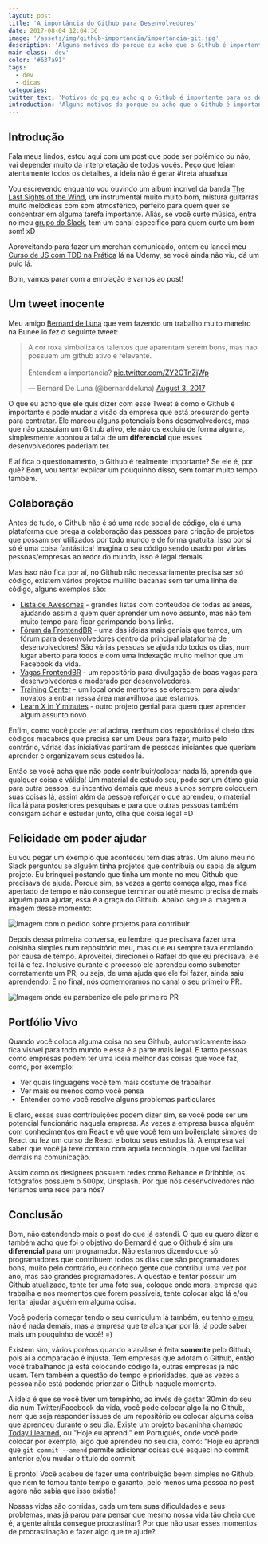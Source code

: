 ```yaml
---
layout: post
title: 'A importância do Github para Desenvolvedores'
date: 2017-08-04 12:04:36
image: '/assets/img/github-importancia/importancia-git.jpg'
description: 'Alguns motivos do porque eu acho que o Github é importante para os desenvolvedores.'
main-class: 'dev'
color: '#637a91'
tags:
  - dev
  - dicas
categories:
twitter_text: 'Motivos do pq eu acho q o Github é importante para os devs.'
introduction: 'Alguns motivos do porque eu acho que o Github é importante para os desenvolvedores.'
---
```


## Introdução

Fala meus lindos, estou aqui com um post que pode ser polêmico ou não, vai depender muito da interpretação de todos vocês. Peço que leiam atentamente todos os detalhes, a ideia não é gerar #treta ahuahua

Vou escrevendo enquanto vou ouvindo um album incrível da banda [The Last Sights of the Wind](https://open.spotify.com/album/6tIzZJUF8WPl2YiHWxk4TU), um instrumental muito muito bom, mistura guitarras muito melódicas com som atmosférico, perfeito para quem quer se concentrar em alguma tarefa importante. Aliás, se você curte música, entra no meu [grupo do Slack](https://bit.ly/slack-will), tem um canal específico para quem curte um bom som! xD

Aproveitando para fazer <s>um merchan</s> comunicado, ontem eu lancei meu [Curso de JS com TDD na Prática](https://www.udemy.com/js-com-tdd-na-pratica/?couponCode=PROMOSET21) lá na Udemy, se você ainda não viu, dá um pulo lá.

Bom, vamos parar com a enrolação e vamos ao post!

## Um tweet inocente

Meu amigo [Bernard de Luna](https://twitter.com/bernarddeluna) que vem fazendo um trabalho muito maneiro na Bunee.io fez o seguinte tweet:

<blockquote class="twitter-tweet" data-lang="en"><p lang="pt" dir="ltr">A cor roxa simboliza os talentos que aparentam serem bons, mas nao possuem um github ativo e relevante.<br><br>Entendem a importancia? <a href="https://t.co/ZY2OTnZjWp">pic.twitter.com/ZY2OTnZjWp</a></p>&mdash; Bernard De Luna (@bernarddeluna) <a href="https://twitter.com/bernarddeluna/status/893178227002355713">August 3, 2017</a></blockquote>

O que eu acho que ele quis dizer com esse Tweet é como o Github é importante e pode mudar a visão da empresa que está procurando gente para contratar. Ele marcou alguns potenciais bons desenvolvedores, mas que não possuiam um Github ativo, ele não os excluiu de forma alguma, simplesmente apontou a falta de um **diferencial** que esses desenvolvedores poderiam ter.

E aí fica o questionamento, o Github é realmente importante? Se ele é, por quê? Bom, vou tentar explicar um pouquinho disso, sem tomar muito tempo também.

## Colaboração

Antes de tudo, o Github não é só uma rede social de código, ela é uma plataforma que prega a colaboração das pessoas para criação de projetos que possam ser utilizados por todo mundo e de forma gratuita. Isso por si só é uma coisa fantástica! Imagina o seu código sendo usado por várias pessoas/empresas ao redor do mundo, isso é legal demais.

Mas isso não fica por aí, no Github não necessariamente precisa ser só código, existem vários projetos muiiiito bacanas sem ter uma linha de código, alguns exemplos são:

- [Lista de Awesomes](https://github.com/sindresorhus/awesome) - grandes listas com conteúdos de todas as áreas, ajudando assim a quem quer aprender um novo assunto, mas não tem muito tempo para ficar garimpando bons links.
- [Fórum da FrontendBR](https://github.com/frontendbr/forum) - uma das ideias mais geniais que temos, um fórum para desenvolvedores dentro da principal plataforma de desenvolvedores! São várias pessoas se ajudando todos os dias, num lugar aberto para todos e com uma indexação muito melhor que um Facebook da vida.
- [Vagas FrontendBR](https://github.com/frontendbr/vagas) - um repositório para divulgação de boas vagas para desenvolvedores e moderado por desenvolvedores.
- [Training Center](https://github.com/training-center) - um local onde mentores se oferecem para ajudar novatos a entrar nessa área maravilhosa que estamos.
- [Learn X in Y minutes](https://github.com/adambard/learnxinyminutes-docs) - outro projeto genial para quem quer aprender algum assunto novo.

Enfim, como você pode ver aí acima, nenhum dos repositórios é cheio dos códigos macabros que precisa ser um Deus para fazer, muito pelo contrário, várias das iniciativas partiram de pessoas iniciantes que queriam aprender e organizavam seus estudos lá.

Então se você acha que não pode contribuir/colocar nada lá, aprenda que qualquer coisa é válida! Um material de estudo seu, pode ser um ótimo guia para outra pessoa, eu incentivo demais que meus alunos sempre coloquem suas coisas lá, assim além da pessoa reforçar o que aprendeu, o material fica lá para posteriores pesquisas e para que outras pessoas também consigam achar e estudar junto, olha que coisa legal =D

## Felicidade em poder ajudar

Eu vou pegar um exemplo que aconteceu tem dias atrás. Um aluno meu no Slack perguntou se alguém tinha projetos que contribuia ou sabia de algum projeto. Eu brinquei postando que tinha um monte no meu Github que precisava de ajuda. Porque sim, as vezes a gente começa algo, mas fica apertado de tempo e não consegue terminar ou até mesmo precisa de mais alguém para ajudar, essa é a graça do Github. Abaixo segue a imagem a imagem desse momento:

![Imagem com o pedido sobre projetos para contribuir](/assets/img/github-importancia/ajuda-projetos.png)

Depois dessa primeira conversa, eu lembrei que precisava fazer uma coisinha simples num repositório meu, mas que eu sempre tava enrolando por causa de tempo. Aproveitei, direcionei o Rafael do que eu precisava, ele foi lá e fez. Inclusive durante o processo ele aprendeu como submeter corretamente um PR, ou seja, de uma ajuda que ele foi fazer, ainda saiu aprendendo. E no final, nós comemoramos no canal o seu primeiro PR.

![Imagem onde eu parabenizo ele pelo primeiro PR](/assets/img/github-importancia/primeiro-pr.png)

## Portfólio Vivo

Quando você coloca alguma coisa no seu Github, automaticamente isso fica visível para todo mundo e essa é a parte mais legal. E tanto pessoas como empresas podem ter uma ideia melhor das coisas que você faz, como, por exemplo:

- Ver quais linguagens você tem mais costume de trabalhar
- Ver mais ou menos como você pensa
- Entender como você resolve alguns problemas particulares

E claro, essas suas contribuições podem dizer sim, se você pode ser um potencial funcionário naquela empresa. As vezes a empresa busca alguém com conhecimentos em React e vê que você tem um boilerplate simples de React ou fez um curso de React e botou seus estudos lá. A empresa vai saber que você já teve contato com aquela tecnologia, o que vai facilitar demais na comunicação.

Assim como os designers possuem redes como Behance e Dribbble, os fotógrafos possuem o 500px, Unsplash. Por que nós desenvolvedores não teríamos uma rede para nós?

## Conclusão

Bom, não estendendo mais o post do que já estendi. O que eu quero dizer e também acho que foi o objetivo do Bernard é que o Github é sim um **diferencial** para um programador. Não estamos dizendo que só programadores que contribuem todos os dias que são programadores bons, muito pelo contrário, eu conheço gente que contribui uma vez por ano, mas são grandes programadores. A questão é tentar possuir um Github atualizado, tente ter uma foto sua, coloque onde mora, empresa que trabalha e nos momentos que forem possíveis, tente colocar algo lá e/ou tentar ajudar alguém em alguma coisa.

Você poderia começar tendo o seu curriculum lá também, eu tenho [o meu](https://github.com/willianjusten/resume), não é nada demais, mas a empresa que te alcançar por lá, já pode saber mais um pouquinho de você! =)

Existem sim, vários poréms quando a análise é feita **somente** pelo Github, pois aí a comparação é injusta. Tem empresas que adotam o Github, então você trabalhando já está colocando código lá, outras empresas já não usam. Tem também a questão do tempo e prioridades, que as vezes a pessoa não está podendo priorizar o Github naquele momento.

A ideia é que se você tiver um tempinho, ao invés de gastar 30min do seu dia num Twitter/Facebook da vida, você pode colocar algo lá no Github, nem que seja responder issues de um repositório ou colocar alguma coisa que aprendeu durante o seu dia. Existe um projeto bacaninha chamado [Today I learned](https://github.com/thoughtbot/til), ou "Hoje eu aprendi" em Português, onde você pode colocar por exemplo, algo que aprendeu no seu dia, como: "Hoje eu aprendi que `git commit --amend` permite adicionar coisas que esqueci no commit anterior e/ou mudar o título do commit.

E pronto! Você acabou de fazer uma contribuição beem simples no Github, que nem te tomou tanto tempo e garanto, pelo menos uma pessoa no post agora não sabia que isso existia!

Nossas vidas são corridas, cada um tem suas dificuldades e seus problemas, mas já parou para pensar que mesmo nossa vida tão cheia que é, a gente ainda consegue procrastinar? Por que não usar esses momentos de procrastinação e fazer algo que te ajude?

